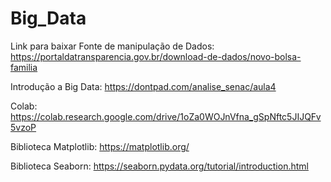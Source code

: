 # Big_Data

Link para baixar Fonte de manipulação de Dados: https://portaldatransparencia.gov.br/download-de-dados/novo-bolsa-familia

Introdução a Big Data: https://dontpad.com/analise_senac/aula4

Colab: https://colab.research.google.com/drive/1oZa0WOJnVfna_gSpNftc5JIJQFv5vzoP

Biblioteca Matplotlib: https://matplotlib.org/

Biblioteca Seaborn: https://seaborn.pydata.org/tutorial/introduction.html
